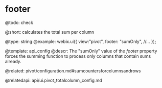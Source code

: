 footer
=============

@todo:
	check 


@short:
	calculates the total sum per column

@type: string
@example:
webix.ui({
    view:"pivot",
    footer: "sumOnly",
    //...
});

@template:	api_config
@descr:
The "sumOnly" value of the *footer* property forces the summing function to process only columns that contain sums already.

@related:
pivot/configuration.md#sumcountersforcolumnsandrows

@relatedapi:
api/ui.pivot_totalcolumn_config.md